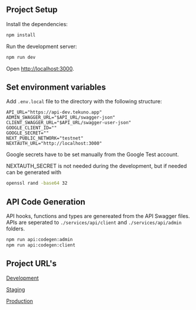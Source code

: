 ## Project Setup

Install the dependencies:

```bash
npm install
```

Run the development server:

```bash
npm run dev
```

Open [http://localhost:3000](http://localhost:3000).

## Set environment variables

Add `.env.local` file to the directory with the following structure:

```
API_URL="https://api-dev.tekuno.app"
ADMIN_SWAGGER_URL="$API_URL/swagger-json"
CLIENT_SWAGGER_URL="$API_URL/swagger-user-json"
GOOGLE_CLIENT_ID=""
GOOGLE_SECRET=""
NEXT_PUBLIC_NETWORK="testnet"
NEXTAUTH_URL="http://localhost:3000"
```

Google secrets have to be set manually from the Google Test account.

NEXTAUTH_SECRET is not needed during the development, but if needed can be generated with

```bash
openssl rand -base64 32
```

## API Code Generation

API hooks, functions and types are genereated from the API Swagger files. APIs are seperated to `./services/api/client` and `./services/api/admin` folders.

```bash
npm run api:codegen:admin
npm run api:codegen:client
```

## Project URL's

[Development](https://development-tekuno-app.vercel.app/)

[Staging](https://staging-tekuno-app.vercel.app/)

[Production](https://use.tekuno.app/)

